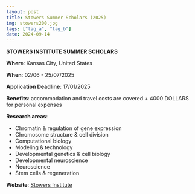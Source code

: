 ```yaml
---
layout: post
title: Stowers Summer Scholars (2025)
img: stowers200.jpg
tags: ["tag_a", "tag_b"]
date: 2024-09-14
---
```


**STOWERS INSTITUTE SUMMER SCHOLARS**

**Where**: Kansas City, United States 

**When**: 02/06 - 25/07/2025

**Application Deadline**: 17/01/2025 

**Benefits**: accommodation and travel costs are covered + 4000 DOLLARS for personal expenses

**Research areas**: 
 * Chromatin & regulation of gene expression 
 * Chromosome structure & cell division 
 * Computational biology 
 * Modeling & technology 
 * Developmental genetics & cell biology 
 * Developmental neuroscience 
 * Neuroscience 
 * Stem cells & regeneration

**Website**: [Stowers Institute](https://www.stowers.org/gradschool/scholars)

